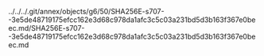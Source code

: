 ../../../.git/annex/objects/g6/50/SHA256E-s707--3e5de48719175efcc162e3d68c978da1afc3c5c03a231bd5d3b163f367e0beec.md/SHA256E-s707--3e5de48719175efcc162e3d68c978da1afc3c5c03a231bd5d3b163f367e0beec.md